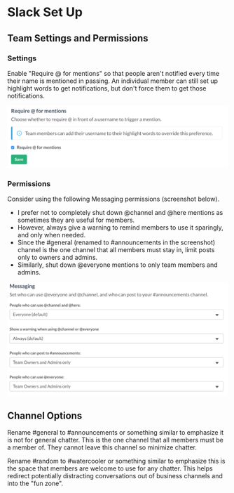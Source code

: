 # Slack Set Up

## Team Settings and Permissions

### Settings

Enable "Require @ for mentions" so that people aren't notified every time their name is mentioned in passing. An individual member can still set up highlight words to get notifications, but don't force them to get those notifications.

![Require @ for mentions screenshot](https://github.com/siakaramalegos/slack_best_practices/blob/master/images/requireatformentions.png "Require @ for mentions")


### Permissions

Consider using the following Messaging permissions (screenshot below).

- I prefer not to completely shut down @channel and @here mentions as sometimes they are useful for members.
- However, always give a warning to remind members to use it sparingly, and only when needed.
- Since the #general (renamed to #announcements in the screenshot) channel is the one channel that all members must stay in, limit posts only to owners and admins.
- Similarly, shut down @everyone mentions to only team members and admins.

![Messaging permissions screenshot](https://github.com/siakaramalegos/slack_best_practices/blob/master/images/messaging.png "Messaging permissions")

## Channel Options

Rename #general to #announcements or something similar to emphasize it is not for general chatter. This is the one channel that all members must be a member of. They cannot leave this channel so minimize chatter.

Rename #random to #watercooler or something similar to emphasize this is the space that members are welcome to use for any chatter. This helps redirect potentially distracting conversations out of business channels and into the "fun zone".

